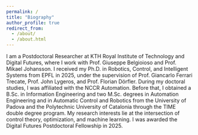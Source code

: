 ```yaml
---
permalink: /
title: "Biography"
author_profile: true
redirect_from: 
  - /about/
  - /about.html
---
```


I am a Postdoctoral Researcher at KTH Royal Institute of Technology and Digital Futures, where I work with Prof. Giuseppe Belgioioso and Prof. Mikael Johansson. I received my Ph.D. in Robotics, Control, and Intelligent Systems from EPFL in 2025, under the supervision of Prof. Giancarlo Ferrari Trecate, Prof. John Lygeros, and Prof. Florian Dörfler. During my doctoral studies, I was affiliated with the NCCR Automation. Before that, I obtained a B.Sc. in Information Engineering and two M.Sc. degrees in Automation Engineering and in Automatic Control and Robotics from the University of Padova and the Polytechnic University of Catalonia through the TIME double degree program. My research interests lie at the intersection of control theory, optimization, and machine learning. I was awarded the Digital Futures Postdoctoral Fellowship in 2025.
